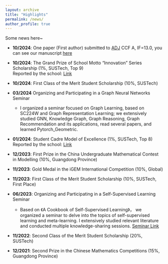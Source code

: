 ```yaml
---
layout: archive
title: "Highlights"
permalink: /news/
author_profile: true
---
```

Some news here~
- **10/2024**: One paper (First author) submitted to [ADJ](https://alz-journals.onlinelibrary.wiley.com/journal/15525279/homepage/call-for-papers-spotligh-east-asia) CCF A, IF=13.0, you can see our manuscript  [here](../assets/ADJ.pdf)



- **10/2024**: The Grand Prize of School Motto “Innovation” Series Scholarship (1%, SUSTech, Top 9)  
  Reported by the school: [Link](https://mp.weixin.qq.com/s/heS9NnOn5xQIHOgug80f2w)  

- **10/2024**: First Class of the Merit Student Scholarship (10%, SUSTech)  


- **03/2024** Organizing and Participating in a Graph Neural Networks Seminar
  - I organized a seminar focused on Graph Learning, based on SC224W and Graph Representation Learning;
we extensively studied GNN, Knowledge Graph, Graph Reasoning, Graph Recommendation and its
applications, read several papers, and learned Pytorch_Geometric.

- **01/2024**: Student Cadre Model of Excellence (1%, SUSTech, Top 8)  
  Reported by the school: [Link](https://mp.weixin.qq.com/s/H5Xk94gjRFxsmj_T0xkG7g)  


- **12/2023**: First Prize in the China Undergraduate Mathematical Contest in Modelling (10%, Guangdong Province)  

- **11/2023**: Gold Medal in the iGEM International Competition (10%, Global)  

- **11/2023**: First Class of the Merit Student Scholarship (10%, SUSTech, First Place)  

- **06/2023**: Organizing and Participating in a Self-Supervised Learning Seminar
  - Based on 《A Cookbook of Self-Supervised Learning》， we organized a seminar to delve into the topics of self-supervised learning and meta-learning. I extensively studied relevant literature and conducted multiple knowledge-sharing sessions.
[Seminar Link](https://niusj03.github.io/23summer/docs/introduction/)

- **11/2022**: Second Class of the Merit Student Scholarship (20%, SUSTech)  

- **12/2021**: Second Prize in the Chinese Mathematics Competitions (15%, Guangdong Province) 

<!-- {% if site.author.googlescholar %}
  <div class="wordwrap">You can also find my articles on <a href="{{site.author.googlescholar}}">my Google Scholar profile</a>.</div>
{% endif %}

{% include base_path %}

{% for post in site.publications reversed %}
  {% include archive-single.html %}
{% endfor %} -->
